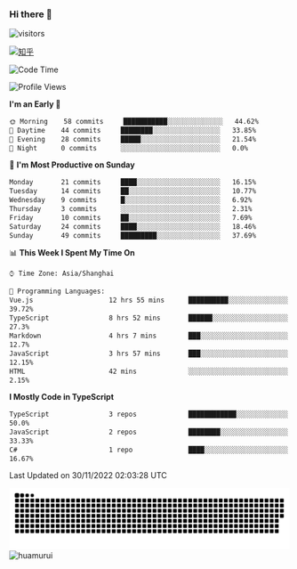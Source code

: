 ### Hi there 👋
 ![visitors](https://visitor-badge.laobi.icu/badge?page_id=huamurui)

[![知乎](https://img.shields.io/badge/dynamic/json?url=https%3A%2F%2Fapi.swo.moe%2Fstats%2Fzhihu%2Fke-ai-wu-li-de-nan-hai-zi&query=count&color=282c34&label=%E7%9F%A5%E4%B9%8E&labelColor=0084ff&logo=zhihu&logoColor=ffffff&suffix=+%E5%85%B3%E6%B3%A8&cacheSeconds=3600)](https://www.zhihu.com/people/ke-ai-wu-li-de-nan-hai-zi)



<!--START_SECTION:waka-->
![Code Time](http://img.shields.io/badge/Code%20Time-97%20hrs%2011%20mins-blue)

![Profile Views](http://img.shields.io/badge/Profile%20Views-0-blue)

**I'm an Early 🐤** 

```text
🌞 Morning    58 commits     ███████████░░░░░░░░░░░░░░   44.62% 
🌆 Daytime    44 commits     ████████░░░░░░░░░░░░░░░░░   33.85% 
🌃 Evening    28 commits     █████░░░░░░░░░░░░░░░░░░░░   21.54% 
🌙 Night      0 commits      ░░░░░░░░░░░░░░░░░░░░░░░░░   0.0%

```
📅 **I'm Most Productive on Sunday** 

```text
Monday       21 commits     ████░░░░░░░░░░░░░░░░░░░░░   16.15% 
Tuesday      14 commits     ██░░░░░░░░░░░░░░░░░░░░░░░   10.77% 
Wednesday    9 commits      █░░░░░░░░░░░░░░░░░░░░░░░░   6.92% 
Thursday     3 commits      ░░░░░░░░░░░░░░░░░░░░░░░░░   2.31% 
Friday       10 commits     ██░░░░░░░░░░░░░░░░░░░░░░░   7.69% 
Saturday     24 commits     ████░░░░░░░░░░░░░░░░░░░░░   18.46% 
Sunday       49 commits     █████████░░░░░░░░░░░░░░░░   37.69%

```


📊 **This Week I Spent My Time On** 

```text
⌚︎ Time Zone: Asia/Shanghai

💬 Programming Languages: 
Vue.js                   12 hrs 55 mins      ██████████░░░░░░░░░░░░░░░   39.72% 
TypeScript               8 hrs 52 mins       ██████░░░░░░░░░░░░░░░░░░░   27.3% 
Markdown                 4 hrs 7 mins        ███░░░░░░░░░░░░░░░░░░░░░░   12.7% 
JavaScript               3 hrs 57 mins       ███░░░░░░░░░░░░░░░░░░░░░░   12.15% 
HTML                     42 mins             ░░░░░░░░░░░░░░░░░░░░░░░░░   2.15%

```

**I Mostly Code in TypeScript** 

```text
TypeScript               3 repos             ████████████░░░░░░░░░░░░░   50.0% 
JavaScript               2 repos             ████████░░░░░░░░░░░░░░░░░   33.33% 
C#                       1 repo              ████░░░░░░░░░░░░░░░░░░░░░   16.67%

```



 Last Updated on 30/11/2022 02:03:28 UTC
<!--END_SECTION:waka-->

<!--
![知乎](https://stats.justsong.cn/api/zhihu?username=ke-ai-wu-li-de-nan-hai-zi)
![bilibili](https://stats.justsong.cn/api/bilibili/?id=144672037)
![leetcode](https://stats.justsong.cn/api/leetcode?username=yun-tai-f&cn=true)
![huamurui's Most used languages](https://github-readme-stats.vercel.app/api/top-langs?username=huamurui&show_icons=true&count_private=true&layout=compact&hide_border=true&langs_count=10)

<img align="right" src="https://github-readme-stats.vercel.app/api?username=huamurui&show_icons=true&theme=radical">

**huamurui/huamurui** is a ✨ _special_ ✨ repository because its `README.md` (this file) appears on your GitHub profile.

Here are some ideas to get you started:

- 🔭 I’m currently working on ...
- 🌱 I’m currently learning ...
- 👯 I’m looking to collaborate on ...
- 🤔 I’m looking for help with ...
- 💬 Ask me about ...
- 📫 How to reach me: ...
- 😄 Pronouns: ...
- ⚡ Fun fact: ...
-->

![huamurui](https://raw.githubusercontent.com/huamurui/huamurui/main/assets/github-contribution-grid-snake.svg)
![huamurui](https://count.getloli.com/get/@huamurui)
